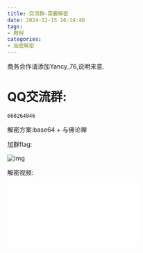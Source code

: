 ```yaml
---
title: 交流群-需要解密
date: 2024-12-15 16:14:46
tags:
- 教程
categories:
- 加密解密
---
```




商务合作请添加Yancy_76,说明来意.

# QQ交流群: 

```text
660264846
```

解密方案:base64 + 与佛论禅



加群flag:

![img](https://pic.imgdb.cn/item/65f933929f345e8d035bb7c7.png)

解密视频:

<iframe src="//player.bilibili.com/player.html?bvid=BV1Hu4m1u7mv&page=1" scrolling="no" border="0" frameborder="no" framespacing="0" allowfullscreen="true"> </iframe>

